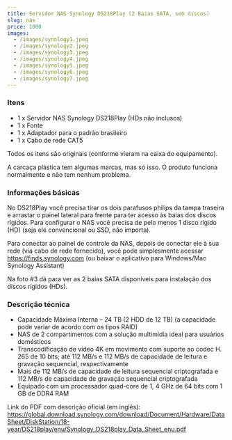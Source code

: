 ```yaml
---
title: Servidor NAS Synology DS218Play (2 Baias SATA, sem discos)
slug: nas
price: 1000
images:
  - /images/synology1.jpeg
  - /images/synology2.jpeg
  - /images/synology3.jpeg
  - /images/synology4.jpeg
  - /images/synology5.jpeg
  - /images/synology6.jpeg
  - /images/synology7.jpeg
---
```


### Itens
- 1 x Servidor NAS Synology DS218Play (HDs não inclusos)
- 1 x Fonte
- 1 x Adaptador para o padrão brasileiro
- 1 x Cabo de rede CAT5

Todos os itens são originais (conforme vieram na caixa do equipamento).

A carcaça plástica tem algumas marcas, mas só isso. O produto funciona normalmente e não tem nenhum problema.

### Informações básicas

No DS218Play você precisa tirar os dois parafusos philips da tampa traseira e arrastar o painel lateral para frente para ter acesso às baias dos discos rígidos. Para configurar o NAS você precisa de pelo menos 1 disco rígido (HD) (seja ele convencional ou SSD, não importa).

Para conectar ao painel de controle da NAS, depois de conectar ele à sua rede (via cabo de rede fornecido), você pode simplesmente acessar https://finds.synology.com (ou baixar o aplicativo para Windows/Mac Synology Assistant)

Na foto #3 dá para ver as 2 baias SATA disponíveis para instalação dos discos rígidos (HDs).

### Descrição técnica

- Capacidade Máxima Interna – 24 TB (2 HDD de 12 TB) (a capacidade pode variar de acordo com os tipos RAID)
- NAS de 2 compartimentos com a solução multimídia ideal para usuários domésticos
- Transcodificação de vídeo 4K em movimento com suporte ao codec H. 265 de 10 bits; até 112 MB/s e 112 MB/s de capacidade de leitura e gravação sequencial, respectivamente
- Mais de 112 MB/s de capacidade de leitura sequencial criptografada e 112 MB/s de capacidade de gravação sequencial criptografada
- Equipado com um processador quad-core de 1, 4 GHz de 64 bits com 1 GB de DDR4 RAM

Link do PDF com descrição oficial (em inglês):
https://global.download.synology.com/download/Document/Hardware/DataSheet/DiskStation/18-year/DS218play/enu/Synology_DS218play_Data_Sheet_enu.pdf


